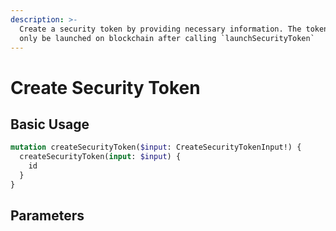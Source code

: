 ```yaml
---
description: >-
  Create a security token by providing necessary information. The token will
  only be launched on blockchain after calling `launchSecurityToken`
---
```


# Create Security Token

## Basic Usage

```graphql
mutation createSecurityToken($input: CreateSecurityTokenInput!) {
  createSecurityToken(input: $input) {
    id
  }
}
```

## Parameters
